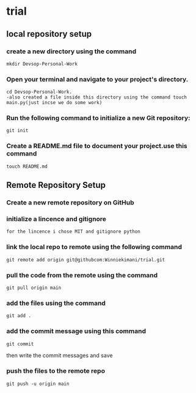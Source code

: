 # trial

## local repository setup
### create a new directory using the command 
    mkdir Devsop-Personal-Work
### Open your terminal and navigate to your project's directory. 
    cd Devsop-Personal-Work.
    -also created a file inside this directory using the command touch main.py(just incse we do some work)
### Run the following command to initialize a new Git repository:
    git init

### Create a README.md file to document your project.use this command 
    touch README.md

## Remote Repository Setup
### Create a new remote repository on  GitHub
### initialize a lincence and gitignore
    for the lincence i chose MIT and gitignore python
### link the local repo to remote using the following command
    git remote add origin git@githubcom:Winniekimani/trial.git
### pull the code from the remote using the command 
    git pull origin main
### add the files using the command
    git add .
### add the commit message using this command
    git commit 
then write the commit messages and save
### push the files to the remote repo
    git push -u origin main

    